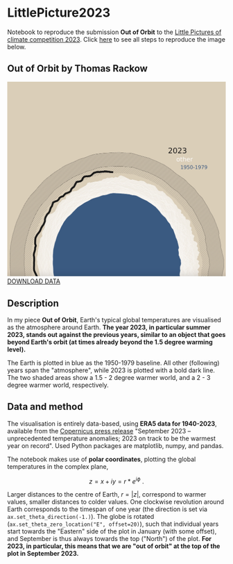 # LittlePicture2023
Notebook to reproduce the submission **Out of Orbit** to the [Little Pictures of climate competition 2023](https://climate.esa.int/en/littlepicturescompetition/). Click [here](./LittlePictures_ERA5_global_2t.ipynb) to see all steps to reproduce the image below.

## Out of Orbit by Thomas Rackow

![Out of Orbit](LittlePicture_OutOfOrbit.jpg)
[DOWNLOAD DATA](https://climate.copernicus.eu/sites/default/files/custom-uploads/Page%20Uploads/September%2023%20CB/PR/era5_daily_series_2t_global_1940-2023.csv)

## Description

In my piece **Out of Orbit**, Earth's typical global temperatures are visualised as the atmosphere around Earth. **The year 2023, in particular summer 2023, stands out against the previous years, similar to an object that goes beyond Earth's orbit (at times already beyond the 1.5 degree warming level).**

The Earth is plotted in blue as the 1950-1979 baseline. All other (following) years span the "atmosphere", while 2023 is plotted with a bold dark line. The two shaded areas show a 1.5 - 2 degree warmer world, and a 2 - 3 degree warmer world, respectively.

## Data and method

The visualisation is entirely data-based, using **ERA5 data for 1940-2023**, available from the [Copernicus press release](https://climate.copernicus.eu/copernicus-september-2023-unprecedented-temperature-anomalies) "September 2023 – unprecedented temperature anomalies; 2023 on track to be the warmest year on record". Used Python packages are matplotlib, numpy, and pandas. 

The notebook makes use of **polar coordinates**, plotting the global temperatures in the complex plane,

$$ z = x + iy = r * e^{i \phi} \text{ .} $$

Larger distances to the centre of Earth, $r = | z |$, correspond to warmer values, smaller distances to colder values. One clockwise revolution around Earth corresponds to the timespan of one year (the direction is set via ```ax.set_theta_direction(-1.)```). The globe is rotated (```ax.set_theta_zero_location("E", offset=20)```), such that individual years start towards the "Eastern" side of the plot in January (with some offset), and September is thus always towards the top ("North") of the plot. **For 2023, in particular, this means that we are "out of orbit" at the top of the plot in September 2023.**
